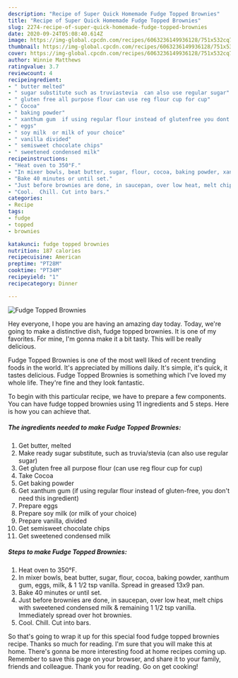 ```yaml
---
description: "Recipe of Super Quick Homemade Fudge Topped Brownies"
title: "Recipe of Super Quick Homemade Fudge Topped Brownies"
slug: 2274-recipe-of-super-quick-homemade-fudge-topped-brownies
date: 2020-09-24T05:08:40.614Z
image: https://img-global.cpcdn.com/recipes/6063236149936128/751x532cq70/fudge-topped-brownies-recipe-main-photo.jpg
thumbnail: https://img-global.cpcdn.com/recipes/6063236149936128/751x532cq70/fudge-topped-brownies-recipe-main-photo.jpg
cover: https://img-global.cpcdn.com/recipes/6063236149936128/751x532cq70/fudge-topped-brownies-recipe-main-photo.jpg
author: Winnie Matthews
ratingvalue: 3.7
reviewcount: 4
recipeingredient:
- " butter melted"
- " sugar substitute such as truviastevia  can also use regular sugar"
- " gluten free all purpose flour can use reg flour cup for cup"
- " Cocoa"
- " baking powder"
- " xanthum gum  if using regular flour instead of glutenfree you dont need this ingredient"
- " eggs"
- " soy milk  or milk of your choice"
- " vanilla divided"
- " semisweet chocolate chips"
- " sweetened condensed milk"
recipeinstructions:
- "Heat oven to 350°F."
- "In mixer bowls, beat butter, sugar, flour, cocoa, baking powder, xanthum gum, eggs, milk, &amp; 1 1/2 tsp vanilla.  Spread in greased 13x9 pan."
- "Bake 40 minutes or until set."
- "Just before brownies are done, in saucepan, over low heat, melt chips with sweetened condensed milk &amp; remaining 1 1/2 tsp vanilla.  Immediately spread over hot brownies."
- "Cool.  Chill. Cut into bars."
categories:
- Recipe
tags:
- fudge
- topped
- brownies

katakunci: fudge topped brownies 
nutrition: 187 calories
recipecuisine: American
preptime: "PT28M"
cooktime: "PT34M"
recipeyield: "1"
recipecategory: Dinner

---
```



![Fudge Topped Brownies](https://img-global.cpcdn.com/recipes/6063236149936128/751x532cq70/fudge-topped-brownies-recipe-main-photo.jpg)

Hey everyone, I hope you are having an amazing day today. Today, we're going to make a distinctive dish, fudge topped brownies. It is one of my favorites. For mine, I'm gonna make it a bit tasty. This will be really delicious.

Fudge Topped Brownies is one of the most well liked of recent trending foods in the world. It's appreciated by millions daily. It's simple, it's quick, it tastes delicious. Fudge Topped Brownies is something which I've loved my whole life. They're fine and they look fantastic.




To begin with this particular recipe, we have to prepare a few components. You can have fudge topped brownies using 11 ingredients and 5 steps. Here is how you can achieve that.

<!--inarticleads1-->

##### The ingredients needed to make Fudge Topped Brownies:

1. Get  butter, melted
1. Make ready  sugar substitute, such as truvia/stevia  (can also use regular sugar)
1. Get  gluten free all purpose flour (can use reg flour cup for cup)
1. Take  Cocoa
1. Get  baking powder
1. Get  xanthum gum  (if using regular flour instead of gluten-free, you don&#39;t need this ingredient)
1. Prepare  eggs
1. Prepare  soy milk  (or milk of your choice)
1. Prepare  vanilla, divided
1. Get  semisweet chocolate chips
1. Get  sweetened condensed milk




<!--inarticleads2-->

##### Steps to make Fudge Topped Brownies:

1. Heat oven to 350°F.
1. In mixer bowls, beat butter, sugar, flour, cocoa, baking powder, xanthum gum, eggs, milk, &amp; 1 1/2 tsp vanilla.  Spread in greased 13x9 pan.
1. Bake 40 minutes or until set.
1. Just before brownies are done, in saucepan, over low heat, melt chips with sweetened condensed milk &amp; remaining 1 1/2 tsp vanilla.  Immediately spread over hot brownies.
1. Cool.  Chill. Cut into bars.




So that's going to wrap it up for this special food fudge topped brownies recipe. Thanks so much for reading. I'm sure that you will make this at home. There's gonna be more interesting food at home recipes coming up. Remember to save this page on your browser, and share it to your family, friends and colleague. Thank you for reading. Go on get cooking!
